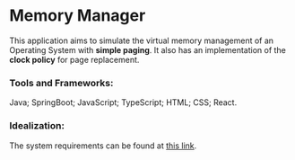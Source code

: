 # Memory Manager

This application aims to simulate the virtual memory management of an Operating System with **simple paging**. It also has an implementation of the **clock policy** for page replacement.

### Tools and Frameworks:
Java; SpringBoot; JavaScript; TypeScript; HTML; CSS; React.

### Idealization:
The system requirements can be found at [this link](https://docs.google.com/document/d/1Rbqy0eEVczVZpRftw8w6yR0idnXdRBEJcrbTVT3A6Ls/edit?usp=drive_link).
